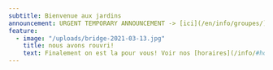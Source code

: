 ```yaml
---
subtitle: Bienvenue aux jardins
announcement: URGENT TEMPORARY ANNOUNCEMENT -> [ici](/en/info/groupes/)
feature:
  - image: "/uploads/bridge-2021-03-13.jpg"
    title: nous avons rouvri!
    text: Finalement on est la pour vous! Voir nos [horaires](/info/#horaires).
---
```

